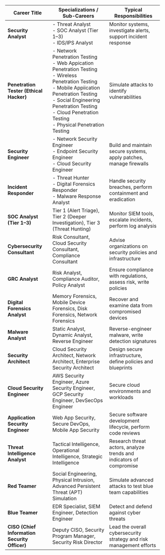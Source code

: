 
| **Career Title**                              | **Specializations / Sub-Careers**                                                                                                                                                                                                                                | **Typical Responsibilities**                                        |
| --------------------------------------------- | ---------------------------------------------------------------------------------------------------------------------------------------------------------------------------------------------------------------------------------------------------------------- | ------------------------------------------------------------------- |
| **Security Analyst**                          | - Threat Analyst<br>- SOC Analyst (Tier 1–3)<br>- IDS/IPS Analyst                                                                                                                                                                                                | Monitor systems, investigate alerts, support incident response      |
| **Penetration Tester (Ethical Hacker)**       | - Network Penetration Testing<br>- Web Appication Penetration Testing<br>- Wireless Penetration Testing<br>- Mobile Appiication Penetration Testing<br>- Social Engineering Penetration Testing<br>- Cloud Penetration Testing<br>- Physical Penetration Testing | Simulate attacks to identify vulnerabilities                        |
| **Security Engineer**                         | - Network Security Engineer<br>- Endpoint Security Engineer<br>- Cloud Security Engineer                                                                                                                                                                         | Build and maintain secure systems, apply patches, manage firewalls  |
| **Incident Responder**                        | - Threat Hunter<br>- Digital Forensics Responder<br>- Malware Response Analyst                                                                                                                                                                                   | Handle security breaches, perform containment and eradication       |
| **SOC Analyst (Tier 1–3)**                    | Tier 1 (Alert Triage), Tier 2 (Deeper Investigation), Tier 3 (Threat Hunting)                                                                                                                                                                                    | Monitor SIEM tools, escalate incidents, perform log analysis        |
| **Cybersecurity Consultant**                  | Risk Consultant, Cloud Security Consultant, Compliance Consultant                                                                                                                                                                                                | Advise organizations on security policies and infrastructure        |
| **GRC Analyst**                               | Risk Analyst, Compliance Auditor, Policy Analyst                                                                                                                                                                                                                 | Ensure compliance with regulations, assess risk, write policies     |
| **Digital Forensics Analyst**                 | Memory Forensics, Mobile Device Forensics, Disk Forensics, Network Forensics                                                                                                                                                                                     | Recover and examine data from compromised devices                   |
| **Malware Analyst**                           | Static Analyst, Dynamic Analyst, Reverse Engineer                                                                                                                                                                                                                | Reverse-engineer malware, write detection signatures                |
| **Security Architect**                        | Cloud Security Architect, Network Architect, Enterprise Security Architect                                                                                                                                                                                       | Design secure infrastructure, define policies and blueprints        |
| **Cloud Security Engineer**                   | AWS Security Engineer, Azure Security Engineer, GCP Security Engineer, DevSecOps Engineer                                                                                                                                                                        | Secure cloud environments and workloads                             |
| **Application Security Engineer**             | Web App Security, Secure DevOps, Mobile App Security                                                                                                                                                                                                             | Secure software development lifecycle, perform code reviews         |
| **Threat Intelligence Analyst**               | Tactical Intelligence, Operational Intelligence, Strategic Intelligence                                                                                                                                                                                          | Research threat actors, analyze trends and indicators of compromise |
| **Red Teamer**                                | Social Engineering, Physical Intrusion, Advanced Persistent Threat (APT) Simulation                                                                                                                                                                              | Simulate advanced attacks to test blue team capabilities            |
| **Blue Teamer**                               | EDR Specialist, SIEM Engineer, Detection Engineer                                                                                                                                                                                                                | Detect and defend against cyber threats                             |
| **CISO (Chief Information Security Officer)** | Deputy CISO, Security Program Manager, Security Risk Director                                                                                                                                                                                                    | Lead the overall cybersecurity strategy and risk management efforts |

